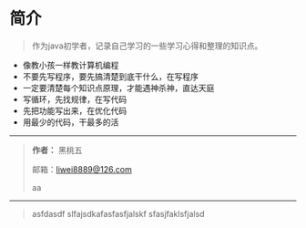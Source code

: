 # 简介


>作为java初学者，记录自己学习的一些学习心得和整理的知识点。

* 像教小孩一样教计算机编程
* 不要先写程序，要先搞清楚到底干什么，在写程序
* 一定要清楚每个知识点原理，才能遇神杀神，直达天庭
* 写循环，先找规律，在写代码
* 先把功能写出来，在优化代码
* 用最少的代码，干最多的活




***
> **作者：** 黑桃五 
>
> 邮箱：liwei8889@126.com
>
>aa
***



> asfdasdf
slfajsdkafasfasfjalskf
sfasjfaklsfjalsd


